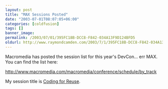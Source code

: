 ```yaml
---
layout: post
title: "MAX Sessions Posted"
date: "2003-07-01T08:07:05+06:00"
categories: [coldfusion]
tags: []
banner_image: 
permalink: /2003/07/01/395FC18B-DCC8-F842-034A13F9D124BFD5
oldurl: http://www.raymondcamden.com/2003/7/1/395FC18B-DCC8-F842-034A13F9D124BFD5
---
```


Macromedia has posted the session list for this year's DevCon... err MAX. You can find the list here:

<a href="http://www.macromedia.com/macromedia/conference/schedule/by_track">http://www.macromedia.com/macromedia/conference/schedule/by_track</a>

My session title is <a href="http://www.macromedia.com/macromedia/conference/sessions/ss208w.html">Coding for Reuse</a>.